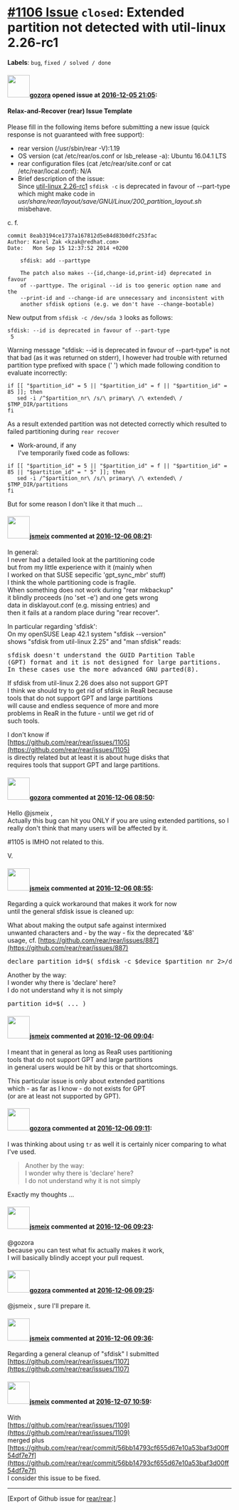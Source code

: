 [\#1106 Issue](https://github.com/rear/rear/issues/1106) `closed`: Extended partition not detected with util-linux 2.26-rc1
===========================================================================================================================

**Labels**: `bug`, `fixed / solved / done`

#### <img src="https://avatars.githubusercontent.com/u/12116358?u=1c5ba9dcee5ca3082f03029a7fbe647efd30eb49&v=4" width="50">[gozora](https://github.com/gozora) opened issue at [2016-12-05 21:05](https://github.com/rear/rear/issues/1106):

#### Relax-and-Recover (rear) Issue Template

Please fill in the following items before submitting a new issue (quick
response is not guaranteed with free support):

-   rear version (/usr/sbin/rear -V):1.19
-   OS version (cat /etc/rear/os.conf or lsb\_release -a): Ubuntu
    16.04.1 LTS
-   rear configuration files (cat /etc/rear/site.conf or cat
    /etc/rear/local.conf): N/A
-   Brief description of the issue:  
    Since [util-linux
    2.26-rc1](https://www.kernel.org/pub/linux/utils/util-linux/v2.26/v2.26-rc1-ChangeLog)
    `sfdisk -c` is deprecated in favour of --part-type which might make
    code in
    *usr/share/rear/layout/save/GNU/Linux/200\_partition\_layout.sh*
    misbehave.

c. f.

    commit 8eab3194ce1737a167812d5e84d83b0dfc253fac
    Author: Karel Zak <kzak@redhat.com>
    Date:   Mon Sep 15 12:37:52 2014 +0200

        sfdisk: add --parttype
        
        The patch also makes --{id,change-id,print-id} deprecated in favour
        of --parttype. The original --id is too generic option name and the
        --print-id and --change-id are unnecessary and inconsistent with
        another sfdisk options (e.g. we don't have --change-bootable)

New output from `sfdisk -c /dev/sda 3` looks as follows:

    sfdisk: --id is deprecated in favour of --part-type
     5

Warning message "sfdisk: --id is deprecated in favour of --part-type" is
not that bad (as it was returned on stderr), I however had trouble with
returned partition type prefixed with space (' ') which made following
condition to evaluate incorrectly:

    if [[ "$partition_id" = 5 || "$partition_id" = f || "$partition_id" = 85 ]]; then
       sed -i /^$partition_nr\ /s/\ primary\ /\ extended\ / $TMP_DIR/partitions
    fi

As a result extended partition was not detected correctly which resulted
to failed partitioning during `rear recover`

-   Work-around, if any  
    I've temporarily fixed code as follows:

<!-- -->

    if [[ "$partition_id" = 5 || "$partition_id" = f || "$partition_id" = 85 || "$partition_id" = " 5" ]]; then
       sed -i /^$partition_nr\ /s/\ primary\ /\ extended\ / $TMP_DIR/partitions
    fi

But for some reason I don't like it that much ...

#### <img src="https://avatars.githubusercontent.com/u/1788608?u=925fc54e2ce01551392622446ece427f51e2f0ce&v=4" width="50">[jsmeix](https://github.com/jsmeix) commented at [2016-12-06 08:21](https://github.com/rear/rear/issues/1106#issuecomment-265088912):

In general:  
I never had a detailed look at the partitioning code  
but from my little experience with it (mainly when  
I worked on that SUSE sepecific 'gpt\_sync\_mbr' stuff)  
I think the whole partitioning code is fragile.  
When something does not work during "rear mkbackup"  
it blindly proceeds (no 'set -e') and one gets wrong  
data in disklayout.conf (e.g. missing entries) and  
then it fails at a random place during "rear recover".

In particular regarding 'sfdisk':  
On my openSUSE Leap 42.1 system "sfdisk --version"  
shows "sfdisk from util-linux 2.25" and "man sfdisk" reads:

<pre>
sfdisk doesn't understand the GUID Partition Table
(GPT) format and it is not designed for large partitions.
In these cases use the more advanced GNU parted(8).
</pre>

If sfdisk from util-linux 2.26 does also not support GPT  
I think we should try to get rid of sfdisk in ReaR because  
tools that do not support GPT and large partitions  
will cause and endless sequence of more and more  
problems in ReaR in the future - until we get rid of  
such tools.

I don't know if  
[https://github.com/rear/rear/issues/1105](https://github.com/rear/rear/issues/1105)  
is directly related but at least it is about huge disks that  
requires tools that support GPT and large partitions.

#### <img src="https://avatars.githubusercontent.com/u/12116358?u=1c5ba9dcee5ca3082f03029a7fbe647efd30eb49&v=4" width="50">[gozora](https://github.com/gozora) commented at [2016-12-06 08:50](https://github.com/rear/rear/issues/1106#issuecomment-265094058):

Hello @jsmeix ,  
Actually this bug can hit you ONLY if you are using extended partitions,
so I really don't think that many users will be affected by it.

\#1105 is IMHO not related to this.

V.

#### <img src="https://avatars.githubusercontent.com/u/1788608?u=925fc54e2ce01551392622446ece427f51e2f0ce&v=4" width="50">[jsmeix](https://github.com/jsmeix) commented at [2016-12-06 08:55](https://github.com/rear/rear/issues/1106#issuecomment-265095075):

Regarding a quick workaround that makes it work for now  
until the general sfdisk issue is cleaned up:

What about making the output safe against intermixed  
unwanted characters and - by the way - fix the deprecated '&8'  
usage, cf.
[https://github.com/rear/rear/issues/887](https://github.com/rear/rear/issues/887)

<pre>
declare partition_id=$( sfdisk -c $device $partition_nr 2>/dev/null | tr -c -d '[:alnum:]' )
</pre>

Another by the way:  
I wonder why there is 'declare' here?  
I do not understand why it is not simply

<pre>
partition_id=$( ... )
</pre>

#### <img src="https://avatars.githubusercontent.com/u/1788608?u=925fc54e2ce01551392622446ece427f51e2f0ce&v=4" width="50">[jsmeix](https://github.com/jsmeix) commented at [2016-12-06 09:04](https://github.com/rear/rear/issues/1106#issuecomment-265096920):

I meant that in general as long as ReaR uses partitioning  
tools that do not support GPT and large partitions  
in general users would be hit by this or that shortcomings.

This particular issue is only about extended partitions  
which - as far as I know - do not exists for GPT  
(or are at least not supported by GPT).

#### <img src="https://avatars.githubusercontent.com/u/12116358?u=1c5ba9dcee5ca3082f03029a7fbe647efd30eb49&v=4" width="50">[gozora](https://github.com/gozora) commented at [2016-12-06 09:11](https://github.com/rear/rear/issues/1106#issuecomment-265098464):

I was thinking about using `tr` as well it is certainly nicer comparing
to what I've used.

> Another by the way:  
> I wonder why there is 'declare' here?  
> I do not understand why it is not simply

Exactly my thoughts ...

#### <img src="https://avatars.githubusercontent.com/u/1788608?u=925fc54e2ce01551392622446ece427f51e2f0ce&v=4" width="50">[jsmeix](https://github.com/jsmeix) commented at [2016-12-06 09:23](https://github.com/rear/rear/issues/1106#issuecomment-265100893):

@gozora  
because you can test what fix actually makes it work,  
I will basically blindly accept your pull request.

#### <img src="https://avatars.githubusercontent.com/u/12116358?u=1c5ba9dcee5ca3082f03029a7fbe647efd30eb49&v=4" width="50">[gozora](https://github.com/gozora) commented at [2016-12-06 09:25](https://github.com/rear/rear/issues/1106#issuecomment-265101360):

@jsmeix , sure I'll prepare it.

#### <img src="https://avatars.githubusercontent.com/u/1788608?u=925fc54e2ce01551392622446ece427f51e2f0ce&v=4" width="50">[jsmeix](https://github.com/jsmeix) commented at [2016-12-06 09:36](https://github.com/rear/rear/issues/1106#issuecomment-265103673):

Regarding a general cleanup of "sfdisk" I submitted  
[https://github.com/rear/rear/issues/1107](https://github.com/rear/rear/issues/1107)

#### <img src="https://avatars.githubusercontent.com/u/1788608?u=925fc54e2ce01551392622446ece427f51e2f0ce&v=4" width="50">[jsmeix](https://github.com/jsmeix) commented at [2016-12-07 10:59](https://github.com/rear/rear/issues/1106#issuecomment-265418351):

With  
[https://github.com/rear/rear/issues/1109](https://github.com/rear/rear/issues/1109)  
merged plus  
[https://github.com/rear/rear/commit/56bb14793cf655d67e10a53baf3d00ff54df7e7f](https://github.com/rear/rear/commit/56bb14793cf655d67e10a53baf3d00ff54df7e7f)  
I consider this issue to be fixed.

------------------------------------------------------------------------

\[Export of Github issue for
[rear/rear](https://github.com/rear/rear).\]
